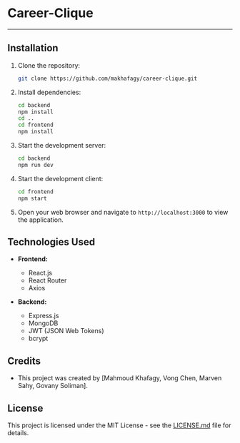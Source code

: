 # Career-Clique
---------------

Installation
------------

1. Clone the repository:

    ```bash
    git clone https://github.com/makhafagy/career-clique.git
    ```

2. Install dependencies:

    ```bash
    cd backend
    npm install
    cd ..
    cd frontend
    npm install
    ```

3. Start the development server:

    ```bash
    cd backend
    npm run dev
    ```

4. Start the development client:

    ```bash
    cd frontend
    npm start
    ```
    
4. Open your web browser and navigate to `http://localhost:3000` to view the application.

Technologies Used
-----------------

- **Frontend:**
  - React.js
  - React Router
  - Axios

- **Backend:**
  - Express.js
  - MongoDB
  - JWT (JSON Web Tokens)
  - bcrypt

Credits
-------

- This project was created by [Mahmoud Khafagy, Vong Chen, Marven Sahy, Govany Soliman].

License
-------

This project is licensed under the MIT License - see the [LICENSE.md](LICENSE.md) file for details.
